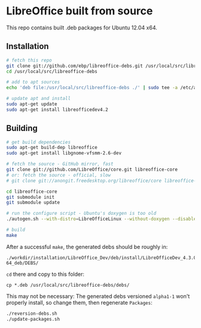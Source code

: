 LibreOffice built from source
=============================

This repo contains built .deb packages for Ubuntu 12.04 x64.


Installation
------------
```sh
# fetch this repo
git clone git://github.com/ebp/libreoffice-debs.git /usr/local/src/libreoffice-debs
cd /usr/local/src/libreoffice-debs

# add to apt sources
echo 'deb file:/usr/local/src/libreoffice-debs ./' | sudo tee -a /etc/apt/sources.list

# update apt and install
sudo apt-get update
sudo apt-get install libreofficedev4.2
```

Building
--------
```sh
# get build dependencies
sudo apt-get build-dep libreoffice
sudo apt-get install libgnome-vfsmm-2.6-dev

# fetch the source - GitHub mirror, fast
git clone git://github.com/LibreOffice/core.git libreoffice-core
# or: fetch the source - official, slow
# git clone git://anongit.freedesktop.org/libreoffice/core libreoffice-core

cd libreoffice-core
git submodule init
git submodule update

# run the configure script - Ubuntu's doxygen is too old
./autogen.sh --with-distro=LibreOfficeLinux --without-doxygen --disable-kde --enable-epm --with-package-format=deb

# build
make
```

After a successful `make`, the generated debs should be roughly in:
```
./workdir/installation/LibreOffice_Dev/deb/install/LibreOfficeDev_4.3.0.0.alpha0_Linux_x86-64_deb/DEBS/
```

`cd` there and copy to this folder:
```
cp *.deb /usr/local/src/libreoffice-debs/debs/
```

This may not be necessary:
The generated debs versioned `alpha1-1` won't properly install, so change them,
then regenerate `Packages`:
```sh
./reversion-debs.sh
./update-packages.sh
```
